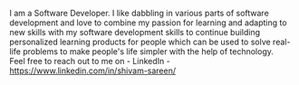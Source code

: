 I am a Software Developer. I like dabbling in various parts of software development and love to combine my passion for learning and adapting to new skills with my software development skills to continue building personalized learning products for people which can be used to solve real-life problems to make people's life simpler with the help of technology.
<br/>Feel free to reach out to me on - 
LinkedIn - https://www.linkedin.com/in/shivam-sareen/
